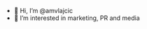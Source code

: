 - 👋 Hi, I’m @amvlajcic
- 👀 I’m interested in marketing, PR and media 

<!---
amvlajcic/amvlajcic is a ✨ special ✨ repository because its `README.md` (this file) appears on your GitHub profile.
You can click the Preview link to take a look at your changes.
--->

